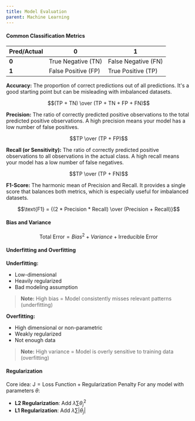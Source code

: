 ```yaml
---
title: Model Evaluation
parent: Machine Learning
---
```

#### Common Classification Metrics

| Pred/Actual | 0                   | 1                   |
| ----------- | ------------------- | ------------------- |
| **0**       | True Negative (TN)  | False Negative (FN) |
| **1**       | False Positive (FP) | True Positive (TP)  |

**Accuracy:** The proportion of correct predictions out of all predictions. It's a good starting point but can be misleading with imbalanced datasets.

$$(TP + TN) \over (TP + TN + FP + FN)$$

**Precision:** The ratio of correctly predicted positive observations to the total predicted positive observations. A high precision means your model has a low number of false positives.

$$TP \over (TP + FP)$$

**Recall (or Sensitivity):** The ratio of correctly predicted positive observations to all observations in the actual class. A high recall means your model has a low number of false negatives.

$$TP \over (TP + FN)$$

**F1-Score:** The harmonic mean of Precision and Recall. It provides a single score that balances both metrics, which is especially useful for imbalanced datasets.

$$\text{F1} = {(2 * Precision * Recall)  \over (Precision + Recall)}$$

#### Bias and Variance

$$\text{Total Error}=Bias^2+Variance+\text{Irreducible Error}$$

#### Underfitting and Overfitting
**Underfitting:** 
- Low-dimensional
- Heavily regularized 
- Bad modeling assumption

> **Note:** High bias = Model consistently misses relevant patterns (underfitting)

**Overfitting:**
- High dimensional or non-parametric
- Weakly regularized
- Not enough data

> **Note:** High variance = Model is overly sensitive to training data (overfitting)

#### Regularization
Core idea: $\text{J}=\text{Loss Function}+\text{Regularization Penalty}$
For any model with parameters $\theta$:
- **L2 Regularization**: Add $\lambda \sum \theta_j^2$​
- **L1 Regularization**: Add $\lambda \sum \vert \theta_j \vert$

